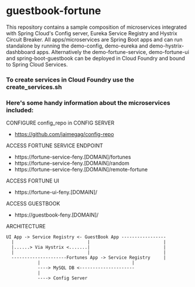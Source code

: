 # guestbook-fortune

This repository contains a sample composition of microservices integrated with Spring Cloud's Config server, Eureka Service Registry and Hystrix Circuit Breaker.
All apps/microservices are Spring Boot apps and can run standalone by running the demo-config, demo-eureka and demo-hystrix-dashbboard apps.
Alternatively the demo-fortune-service, demo-fortune-ui and spring-boot-guestbook can be deployed in Cloud Foundry and bound to Spring Cloud Services.

### To create services in Cloud Foundry use the create_services.sh

### Here's some handy information about the microservices included:

CONFIGURE config_repo in CONFIG SERVER
- https://github.com/jaimegag/config-repo

ACCESS FORTUNE SERVICE ENDPOINT
- https://fortune-service-feny.[DOMAIN]/fortunes
- https://fortune-service-feny.[DOMAIN]/random
- https://fortune-service-feny.[DOMAIN]/remote-fortune

ACCESS FORTUNE UI
- https://fortune-ui-feny.[DOMAIN]/

ACCESS GUESTBOOK
- https://guestbook-feny.[DOMAIN]/

ARCHITECTURE
```
UI App -> Service Registry <- GuestBook App -----------------
  |                            |                            |
  |......> Via Hystrix <.......|                            |
  |                            |                            |
  ---------------------Fortunes App -> Service Registry     |
			|                                   |
			----> MySQL DB <---------------------
			|
			----> Config Server
```
